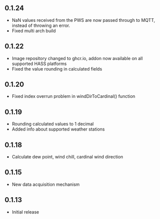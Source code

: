 ## 0.1.24

 - NaN values received from the PWS are now passed through to MQTT, instead of throwing an error.
 - Fixed multi arch build
 
## 0.1.22

- Image repository changed to ghcr.io, addon now available on all supported HASS platforms
- Fixed the value rounding in calculated fields

## 0.1.20

- Fixed index overrun problem in windDirToCardinal() function

## 0.1.19

- Rounding calculated values to 1 decimal
- Added info about supported weather stations


## 0.1.18

- Calculate dew point, wind chill, cardinal wind direction


## 0.1.15
- New data acquisition mechanism

## 0.1.13

- Initial release
